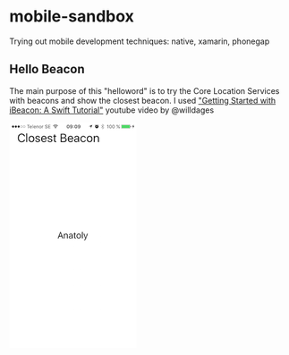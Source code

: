 # mobile-sandbox
Trying out mobile development techniques: native, xamarin, phonegap

## Hello Beacon
The main purpose of this "helloword" is to try the Core Location Services with beacons and show the closest beacon. I used ["Getting Started with iBeacon: A Swift Tutorial"](https://www.youtube.com/watch?v=3jJiqzbzutU) youtube video by @willdages

![Closest Beacon](screenshots/hellobeacon-001.png?raw=true "Hello Beacon")
